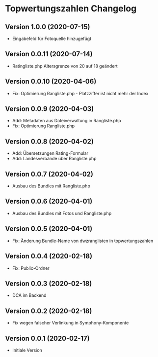 # Topwertungszahlen Changelog

## Version 1.0.0 (2020-07-15)

* Eingabefeld für Fotoquelle hinzugefügt

## Version 0.0.11 (2020-07-14)

* Ratingliste.php Altersgrenze von 20 auf 18 geändert

## Version 0.0.10 (2020-04-06)

* Fix: Optimierung Rangliste.php - Platzziffer ist nicht mehr der Index

## Version 0.0.9 (2020-04-03)

* Add: Metadaten aus Dateiverwaltung in Rangliste.php
* Fix: Optimierung Rangliste.php

## Version 0.0.8 (2020-04-02)

* Add: Übersetzungen Rating-Formular
* Add: Landesverbände über Rangliste.php

## Version 0.0.7 (2020-04-02)

* Ausbau des Bundles mit Rangliste.php

## Version 0.0.6 (2020-04-01)

* Ausbau des Bundles mit Fotos und Rangliste.php

## Version 0.0.5 (2020-04-01)

* Fix: Änderung Bundle-Name von dwzranglisten in topwertungszahlen

## Version 0.0.4 (2020-02-18)

* Fix: Public-Ordner

## Version 0.0.3 (2020-02-18)

* DCA im Backend

## Version 0.0.2 (2020-02-18)

* Fix wegen falscher Verlinkung in Symphony-Komponente

## Version 0.0.1 (2020-02-17)

* Initiale Version
